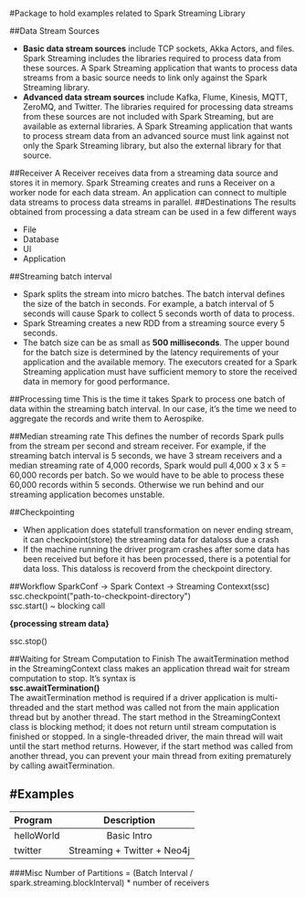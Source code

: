 #Package to hold examples related to Spark Streaming Library

##Data Stream Sources
- **Basic data stream sources** include TCP sockets, Akka Actors, and files. Spark
Streaming includes the libraries required to process data from these sources. A Spark
Streaming application that wants to process data streams from a basic source needs
to link only against the Spark Streaming library.
- **Advanced data stream sources** include Kafka, Flume, Kinesis, MQTT, ZeroMQ, and
Twitter. The libraries required for processing data streams from these sources are
not included with Spark Streaming, but are available as external libraries. A Spark
Streaming application that wants to process stream data from an advanced source
must link against not only the Spark Streaming library, but also the external library
for that source.

##Receiver
A Receiver receives data from a streaming data source and stores it in memory. Spark Streaming creates and
runs a Receiver on a worker node for each data stream. An application can connect to multiple data streams
to process data streams in parallel.
##Destinations
The results obtained from processing a data stream can be used in a few different ways
- File
- Database
- UI
- Application

##Streaming batch interval
- Spark splits the stream into micro batches. The batch interval defines the size of the batch in seconds. For example, a batch interval of 5 seconds will cause Spark to collect 5 seconds worth of data to process.
- Spark Streaming creates a new RDD from a streaming source every 5 seconds.
- The batch size can be as small as **500 milliseconds**. The upper bound for the batch size is determined
by the latency requirements of your application and the available memory. The executors created for a
Spark Streaming application must have sufficient memory to store the received data in memory for good
performance.

##Processing time
This is the time it takes Spark to process one batch of data within the streaming batch interval. In our case, it’s the time we need to aggregate the records and write them to Aerospike.

##Median streaming rate
This defines the number of records Spark pulls from the stream per second and stream receiver. For example, if the streaming batch interval is 5 seconds, we have 3 stream receivers and a median streaming rate of 4,000 records, Spark would pull 4,000 x 3 x 5 = 60,000 records per batch. So we would have to be able to process these 60,000 records within 5 seconds. Otherwise we run behind and our streaming application becomes unstable.

##Checkpointing
- When application does statefull transformation on never ending stream, it can checkpoint(store) the streaming data for dataloss due a crash
- If the machine running the driver program crashes after some data has been received but before it has been processed, there is a potential for data loss. This dataloss is recoverd from the checkpoint directory.

##Workflow
SparkConf -> Spark Context -> Streaming Contexxt(ssc)  
ssc.checkpoint("path-to-checkpoint-directory")  
ssc.start()  ~ blocking call  

**{processing stream data}**  

ssc.stop()  

##Waiting for Stream Computation to Finish
The awaitTermination method in the StreamingContext class makes an application thread wait for stream
computation to stop. It’s syntax is  
**ssc.awaitTermination()**   
The awaitTermination method is required if a driver application is multi-threaded and the start
method was called not from the main application thread but by another thread. The start method in the
StreamingContext class is blocking method; it does not return until stream computation is finished or
stopped. In a single-threaded driver, the main thread will wait until the start method returns. However,
if the start method was called from another thread, you can prevent your main thread from exiting
prematurely by calling awaitTermination.

#Examples
----------

|Program   | Description  |
|:---------|:------------:|
|helloWorld|Basic Intro   |
|twitter   |Streaming + Twitter + Neo4j |


###Misc
Number of Partitions =  (Batch Interval / spark.streaming.blockInterval) * number of receivers
